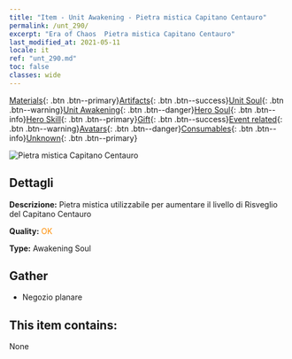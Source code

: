 ```yaml
---
title: "Item - Unit Awakening - Pietra mistica Capitano Centauro"
permalink: /unt_290/
excerpt: "Era of Chaos  Pietra mistica Capitano Centauro"
last_modified_at: 2021-05-11
locale: it
ref: "unt_290.md"
toc: false
classes: wide
---
```

 [Materials](/ItemsIT/){: .btn .btn--primary}[Artifacts](/ItemsIT/Artifacts/){: .btn .btn--success}[Unit Soul](/ItemsIT/UnitSoul/){: .btn .btn--warning}[Unit Awakening](/ItemsIT/UnitAwakening/){: .btn .btn--danger}[Hero Soul](/ItemsIT/HeroSoul/){: .btn .btn--info}[Hero Skill](/ItemsIT/HeroSkill/){: .btn .btn--primary}[Gift](/ItemsIT/Gift/){: .btn .btn--success}[Event related](/ItemsIT/Events/){: .btn .btn--warning}[Avatars](/ItemsIT/Avatars/){: .btn .btn--danger}[Consumables](/ItemsIT/Consumables/){: .btn .btn--info}[Unknown](/ItemsIT/Unknown/){: .btn .btn--primary}

 ![Pietra mistica Capitano Centauro](/images/u/tia_banrenma.jpg)

## Dettagli
 **Descrizione:** Pietra mistica utilizzabile per aumentare il livello di Risveglio del Capitano Centauro

 **Quality:** <span style="color: #FF8C00">OK</span>

 **Type:** Awakening Soul

## Gather

*    Negozio planare 

## This item contains:

  None

